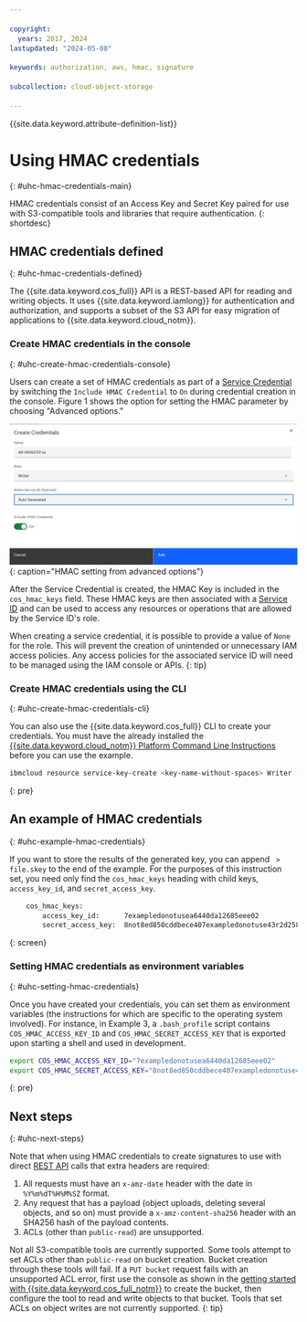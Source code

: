 ```yaml
---

copyright:
  years: 2017, 2024
lastupdated: "2024-05-08"

keywords: authorization, aws, hmac, signature

subcollection: cloud-object-storage

---
```


{{site.data.keyword.attribute-definition-list}}

# Using HMAC credentials
{: #uhc-hmac-credentials-main}

HMAC credentials consist of an Access Key and Secret Key paired for use with S3-compatible tools and libraries that require authentication.
{: shortdesc}

## HMAC credentials defined
{: #uhc-hmac-credentials-defined}

The {{site.data.keyword.cos_full}} API is a REST-based API for reading and writing objects. It uses {{site.data.keyword.iamlong}} for authentication and authorization, and supports a subset of the S3 API for easy migration of applications to {{site.data.keyword.cloud_notm}}.

### Create HMAC credentials in the console
{: #uhc-create-hmac-credentials-console}

Users can create a set of HMAC credentials as part of a [Service Credential](/docs/cloud-object-storage?topic=cloud-object-storage-service-credentials) by switching the `Include HMAC Credential` to `On`  during credential creation in the console. Figure 1 shows the option for setting the HMAC parameter by choosing "Advanced options."

![include HMAC credential](images/hmac-credential-dialog.jpg){: caption="HMAC setting from advanced options"}

After the Service Credential is created, the HMAC Key is included in the `cos_hmac_keys` field. These HMAC keys are then associated with a [Service ID](/docs/account?topic=account-serviceids#serviceids) and can be used to access any resources or operations that are allowed by the Service ID's role.

When creating a service credential, it is possible to provide a value of `None` for the role.  This will prevent the creation of unintended or unnecessary IAM access policies. Any access policies for the associated service ID will need to be managed using the IAM console or APIs.
{: tip}

### Create HMAC credentials using the CLI
{: #uhc-create-hmac-credentials-cli}

You can also use the {{site.data.keyword.cos_full}} CLI to create your credentials. You must have the already installed the [{{site.data.keyword.cloud_notm}} Platform Command Line Instructions](/docs/cli?topic=cli-install-ibmcloud-cli) before you can use the example.

```sh
ibmcloud resource service-key-create <key-name-without-spaces> Writer --instance-name "<instance name--use quotes if your instance name has spaces>" --parameters '{"HMAC":true}'
```
{: pre}

## An example of HMAC credentials
{: #uhc-example-hmac-credentials}

If you want to store the results of the generated key, you can append ` > file.skey` to the end of the example. For the purposes of this instruction set, you need only find the `cos_hmac_keys` heading with child keys, `access_key_id`, and `secret_access_key`.

```sh
    cos_hmac_keys:
        access_key_id:      7exampledonotusea6440da12685eee02
        secret_access_key:  8not8ed850cddbece407exampledonotuse43r2d2586
```
{: screen}

### Setting HMAC credentials as environment variables
{: #uhc-setting-hmac-credentials}

Once you have created your credentials, you can set them as environment variables (the instructions for which are specific to the operating system involved). For instance, in Example 3, a `.bash_profile` script contains `COS_HMAC_ACCESS_KEY_ID` and `COS_HMAC_SECRET_ACCESS_KEY` that is exported upon starting a shell and used in development.

```sh
export COS_HMAC_ACCESS_KEY_ID="7exampledonotusea6440da12685eee02"
export COS_HMAC_SECRET_ACCESS_KEY="8not8ed850cddbece407exampledonotuse43r2d2586"

```
{: pre}

## Next steps
{: #uhc-next-steps}

Note that when using HMAC credentials to create signatures to use with direct [REST API](/docs/cloud-object-storage?topic=cloud-object-storage-compatibility-api-bucket-operations#bucket-operations-hmac) calls that extra headers are required:
1. All requests must have an `x-amz-date` header with the date in `%Y%m%dT%H%M%SZ` format.
1. Any request that has a payload (object uploads, deleting several objects, and so on) must provide a `x-amz-content-sha256` header with an SHA256 hash of the payload contents.
1. ACLs (other than `public-read`) are unsupported.

Not all S3-compatible tools are currently supported. Some tools attempt to set ACLs other than `public-read` on bucket creation. Bucket creation through these tools will fail. If a `PUT bucket` request fails with an unsupported ACL error, first use the console as shown in the [getting started with {{site.data.keyword.cos_full_notm}}](/docs/cloud-object-storage?topic=cloud-object-storage-getting-started-cloud-object-storage) to create the bucket, then configure the tool to read and write objects to that bucket. Tools that set ACLs on object writes are not currently supported.
{: tip}
